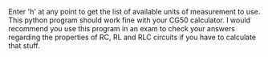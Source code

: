 Enter 'h' at any point to get the list of available units of measurement to use.
This python program should work fine with your CG50 calculator.
I would recommend you use this program in an exam to check your answers regarding the properties of RC, RL and RLC circuits if you have to calculate that stuff.
